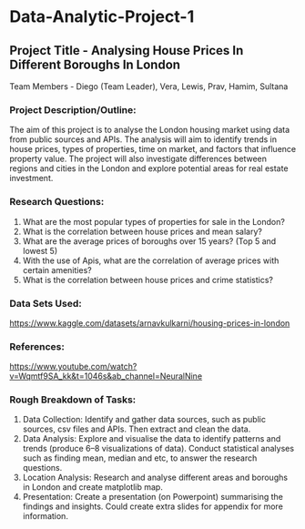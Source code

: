# Data-Analytic-Project-1

## Project Title - Analysing House Prices In Different Boroughs In London 
Team Members -  Diego (Team Leader), Vera, Lewis, Prav, Hamim, Sultana

### Project Description/Outline:
The aim of this project is to analyse the London housing market using data from public sources and APIs.
The analysis will aim to identify trends in house prices, types of properties, time on market, and factors that influence property value.
The project will also investigate differences between regions and cities in the London and explore potential areas for real estate investment.

### Research Questions:
1.   What are the most popular types of properties for sale in the London?
2.   What is the correlation between house prices and mean salary?
3.   What are the average prices of boroughs over 15 years? (Top 5 and lowest 5)
4.   With the use of Apis, what are the correlation of average prices with certain amenities? 
5.   What is the correlation between house prices and crime statistics?

### Data Sets Used:
https://www.kaggle.com/datasets/arnavkulkarni/housing-prices-in-london

### References:
https://www.youtube.com/watch?v=Wqmtf9SA_kk&t=1046s&ab_channel=NeuralNine

### Rough Breakdown of Tasks:
1. Data Collection: Identify and gather data sources, such as public sources, csv files and APIs. Then extract and clean the data.
2. Data Analysis: Explore and visualise the data to identify patterns and trends (produce 6–8 visualizations of data). Conduct statistical analyses such as finding mean, median and etc, to answer the research questions.
3. Location Analysis: Research and analyse different areas and boroughs in London and create matplotlib map.
4. Presentation: Create a presentation (on Powerpoint) summarising the findings and insights. Could create extra slides for appendix for more information.
